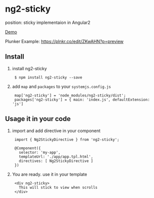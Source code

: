 # ng2-sticky
position: sticky implementaion in Angular2

[Demo](https://ng2-ui.github.io/#/sticky)

Plunker Example: https://plnkr.co/edit/ZKwAHN?p=preview

## Install

1. install ng2-sticky

        $ npm install ng2-sticky --save

2. add `map` and `packages` to your `systemjs.config.js`

        map['ng2-sticky'] = 'node_modules/ng2-sticky/dist';
        packages['ng2-sticky'] = { main: 'index.js', defaultExtension: 'js']

## Usage it in your code

1. import and add directive in your component

        import { Ng2StickyDirective } from 'ng2-sticky';

        @Component({
          selector: 'my-app',
          templateUrl: './app/app.tpl.html',
          directives: [ Ng2StickyDirective ]
        })


2. You are ready. use it in your template

        <div ng2-sticky>
          This will stick to view when scrolls
        </div>

